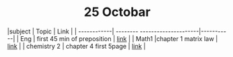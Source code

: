 <div align='center'><h1>25 Octobar</h1></div>

|subject | Topic | Link |
| ------------| -------- ---------------------|-----------|
| Eng         | first 45 min of preposition   | [link]()  |
| Math1       |chapter 1 matrix law           | [link]()  |
| chemistry 2 | chapter 4 first 5page         | [link]()  | 
